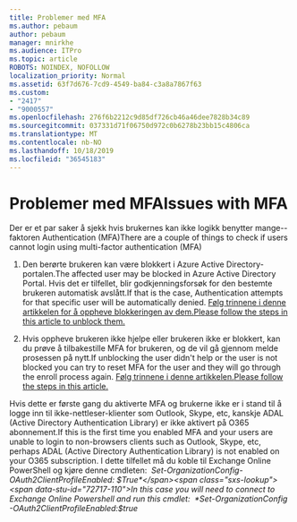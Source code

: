 ```yaml
---
title: Problemer med MFA
ms.author: pebaum
author: pebaum
manager: mnirkhe
ms.audience: ITPro
ms.topic: article
ROBOTS: NOINDEX, NOFOLLOW
localization_priority: Normal
ms.assetid: 63f7d676-7cd9-4549-ba84-c3a8a7867f63
ms.custom:
- "2417"
- "9000557"
ms.openlocfilehash: 276f6b2212c9d85df726cb46a46dee7828b34c89
ms.sourcegitcommit: 037331d71f06750d972c0b6278b23bb15c4806ca
ms.translationtype: MT
ms.contentlocale: nb-NO
ms.lasthandoff: 10/18/2019
ms.locfileid: "36545183"
---
```

# <a name="issues-with-mfa"></a><span data-ttu-id="72717-102">Problemer med MFA</span><span class="sxs-lookup"><span data-stu-id="72717-102">Issues with MFA</span></span>
<span data-ttu-id="72717-103">Der er et par saker å sjekk hvis brukernes kan ikke logikk benytter mange--faktoren Authentication (MFA)</span><span class="sxs-lookup"><span data-stu-id="72717-103">There are a couple of things to check if users cannot login using multi-factor authentication (MFA)</span></span>

1. <span data-ttu-id="72717-104">Den berørte brukeren kan være blokkert i Azure Active Directory-portalen.</span><span class="sxs-lookup"><span data-stu-id="72717-104">The affected user may be blocked in Azure Active Directory Portal.</span></span> <span data-ttu-id="72717-105">Hvis det er tilfellet, blir godkjenningsforsøk for den bestemte brukeren automatisk avslått.</span><span class="sxs-lookup"><span data-stu-id="72717-105">If that is the case, Authentication attempts for that specific user will be automatically denied.</span></span> [<span data-ttu-id="72717-106">Følg trinnene i denne artikkelen for å oppheve blokkeringen av dem.</span><span class="sxs-lookup"><span data-stu-id="72717-106">Please follow the steps in this article to unblock them.</span></span>](https://docs.microsoft.com/azure/active-directory/authentication/howto-mfa-mfasettings#block-and-unblock-users)

2. <span data-ttu-id="72717-107">Hvis oppheve brukeren ikke hjelpe eller brukeren ikke er blokkert, kan du prøve å tilbakestille MFA for brukeren, og de vil gå gjennom melde prosessen på nytt.</span><span class="sxs-lookup"><span data-stu-id="72717-107">If unblocking the user didn't help or the user is not blocked you can try to reset MFA for the user and they will go through the enroll process again.</span></span> [<span data-ttu-id="72717-108">Følg trinnene i denne artikkelen.</span><span class="sxs-lookup"><span data-stu-id="72717-108">Please follow the steps in this article.</span></span>](https://docs.microsoft.com/azure/active-directory/authentication/howto-mfa-userdevicesettings#require-users-to-provide-contact-methods-again)

<span data-ttu-id="72717-109">Hvis dette er første gang du aktiverte MFA og brukerne ikke er i stand til å logge inn til ikke-nettleser-klienter som Outlook, Skype, etc, kanskje ADAL (Active Directory Authentication Library) er ikke aktivert på O365 abonnement.</span><span class="sxs-lookup"><span data-stu-id="72717-109">If this is the first time you enabled MFA and your users are unable to login to non-browsers clients such as Outlook, Skype, etc, perhaps ADAL (Active Directory Authentication Library) is not enabled on your O365 subscription.</span></span> <span data-ttu-id="72717-110">I dette tilfellet må du koble til Exchange Online PowerShell og kjøre denne cmdleten:  *Set-OrganizationConfig-OAuth2ClientProfileEnabled: $True*</span><span class="sxs-lookup"><span data-stu-id="72717-110">In this case you will need to connect to Exchange Online Powershell and run this cmdlet:  *Set-OrganizationConfig -OAuth2ClientProfileEnabled:$true*</span></span>